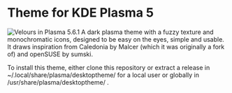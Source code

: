 # Theme for KDE Plasma 5
![Velours in Plasma 5.6.1](http://i.imgur.com/K3i8XxO.png "Velours in Plasma 5.6.1")
A dark plasma theme with a fuzzy texture and monochromatic icons, designed to be easy on the eyes, simple and usable.
It draws inspiration from Caledonia by Malcer (which it was originally a fork of) and openSUSE by sumski.

To install this theme, either clone this repository or extract a release in ~/.local/share/plasma/desktoptheme/ for a local user or globally in /usr/share/plasma/desktoptheme/ .
